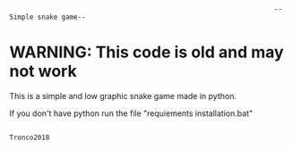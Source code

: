                                                                       --Simple snake game--


# WARNING: This code is old and may not work

This is a simple and low graphic snake game made in python.

If you don't have python run the file "requiements installation.bat"







                                                                                                                              Tronco2018
